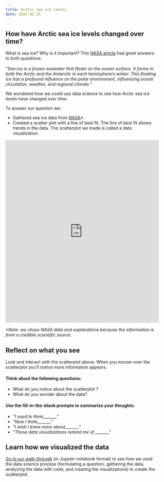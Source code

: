 ```yaml
---
title: Arctic sea ice levels
date: 2021-02-23
---
```

<h2> How have Arctic sea ice levels changed over time?</h2>

<p><span style="font-weight: 400;">What is sea ice? Why is it important? This </span><a href="https://earthobservatory.nasa.gov/features/SeaIce" target="_blank" rel="noopener"><span style="font-weight: 400;">NASA article</span></a><span style="font-weight: 400;"> had great answers to both questions: </span><span style="font-weight: 400;"><br>
</span><i><span style="font-weight: 400;"><br>
</span></i><i><span style="font-weight: 400;">“Sea ice is a frozen seawater that floats on the ocean surface. It forms in both the Arctic and the Antarctic in each hemisphere’s winter. This floating ice has a profound influence on the polar environment, influencing ocean circulation, weather, and regional climate.”</span></i></p>
<p><span style="font-weight: 400;">We wondered how we could use data science to see how Arctic sea ice levels have changed over time.&nbsp;</span></p>
<p><span style="font-weight: 400;">To answer our question we:</span></p>
<ul>
<li style="font-weight: 400;" aria-level="1"><span style="font-weight: 400;">Gathered sea ice data from </span><a href="https://climate.nasa.gov/vital-signs/global-temperature/" target="_blank" rel="noopener"><span style="font-weight: 400;">NASA</span></a><span style="font-weight: 400;">*.&nbsp;</span></li>
<li style="font-weight: 400;" aria-level="1"><span style="font-weight: 400;">Created a scatter plot with a line of best fit. The line of best fit shows trends in the data. The scatterplot we made is called a data visualization.</span></li>
</ul>
<p><iframe loading="lazy" id="igraph" class="post-img-shadow" style="border: none;" src="https://callysto.github.io/data-viz-of-the-week/ice-coverage-best-fit/sea-ice.html" width="100%" height="600" scrolling="no" seamless="seamless"></iframe></p>
<p><i><span style="font-weight: 400;">*Note: we chose NASA data and explanations because the information is from a credible scientific source.</span></i></p>
<h2><b>Reflect on what you see</b></h2>
<p><span style="font-weight: 400;">Look and interact with the scatterplot above. When you mouse-over the scatterplot you’ll notice more information appears.</span></p>
<h4><b>Think about the following questions:</b></h4>
<ul>
<li style="font-weight: 400;" aria-level="1"><span style="font-weight: 400;">What do you notice about the scatterplot ?</span></li>
<li style="font-weight: 400;" aria-level="1"><span style="font-weight: 400;">What do you wonder about the data?</span></li>
</ul>
<h4><b>Use the fill-in-the-blank prompts to summarize your thoughts:</b></h4>
<ul>
<li style="font-weight: 400;" aria-level="1"><i><span style="font-weight: 400;">“I used to think_______”</span></i></li>
<li style="font-weight: 400;" aria-level="1"><i><span style="font-weight: 400;">“Now I think_______”</span></i></li>
<li style="font-weight: 400;" aria-level="1"><i><span style="font-weight: 400;">“I wish I knew more about_______”</span></i></li>
<li style="font-weight: 400;" aria-level="1"><i><span style="font-weight: 400;">“These data visualizations remind me of _______”</span></i></li>
</ul>
<h2><b>Learn how we visualized the data</b></h2>
<p><a href="http://bit.ly/sea-ice-data-viz" target="_blank" rel="noopener"><span style="font-weight: 400;">Go to our walk-through</span></a><span style="font-weight: 400;"> (in Jupyter notebook format) to see how we used the data science process (formulating a question, gathering the data, analyzing the data with code, and creating the visualizations) to create the scatterplot.</span></p>
